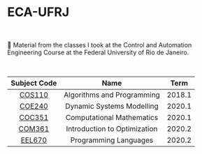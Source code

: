 # ECA-UFRJ

<br>

📕 Material from the classes I took at the Control and Automation Engineering Course at the Federal University of Rio de Janeiro.

<br>

| Subject Code       | Name | Term|
| :---:       |    :----:  | :----:|
| [COS110](https://github.com/EricaFer/ECA-UFRJ/tree/main/COS110)  | Algorithms and Programming   |   2018.1 | 
| [COE240](https://github.com/EricaFer/ECA-UFRJ/tree/main/COE240) |  Dynamic Systems Modelling  | 2020.1|      
| [COC351](https://github.com/EricaFer/ECA-UFRJ/tree/main/COC351) | Computational Mathematics | 2020.1 | 
| [COM361](https://github.com/EricaFer/ECA-UFRJ/tree/main/COM361) | Introduction to Optimization | 2020.2 |
| [EEL670](https://github.com/EricaFer/ECA-UFRJ/tree/main/EEL670) | Programming Languages | 2020.2 | 
  
